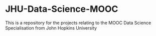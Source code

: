 # JHU-Data-Science-MOOC
This is a repository for the projects relating to the MOOC Data Science Specialisation from John Hopkins University

